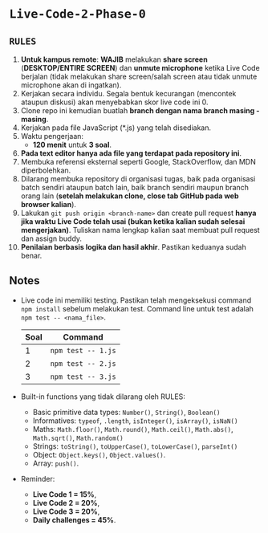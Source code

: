 # `Live-Code-2-Phase-0`

## `RULES`

1. **Untuk kampus remote**: **WAJIB** melakukan **share screen** (**DESKTOP/ENTIRE SCREEN**) dan **unmute microphone** ketika Live Code berjalan (tidak melakukan share screen/salah screen atau tidak unmute microphone akan di ingatkan).
2. Kerjakan secara individu. Segala bentuk kecurangan (mencontek ataupun diskusi) akan menyebabkan skor live code ini 0.
3. Clone repo ini kemudian buatlah **branch dengan nama branch masing - masing**.
4. Kerjakan pada file JavaScript (\*.js) yang telah disediakan.
5. Waktu pengerjaan:
   - **120 menit** untuk **3 soal**.
6. **Pada text editor hanya ada file yang terdapat pada repository ini**.
7. Membuka referensi eksternal seperti Google, StackOverflow, dan MDN diperbolehkan.
8. Dilarang membuka repository di organisasi tugas, baik pada organisasi batch sendiri ataupun batch lain, baik branch sendiri maupun branch orang lain (**setelah melakukan clone, close tab GitHub pada web browser kalian**).
9. Lakukan `git push origin <branch-name>` dan create pull request **hanya jika waktu Live Code telah usai (bukan ketika kalian sudah selesai mengerjakan)**. Tuliskan nama lengkap kalian saat membuat pull request dan assign buddy.
10. **Penilaian berbasis logika dan hasil akhir**. Pastikan keduanya sudah benar.

## Notes

- Live code ini memiliki testing. Pastikan telah mengeksekusi command `npm install` sebelum melakukan test. Command line untuk test adalah `npm test -- <nama_file>`.

  | Soal | Command            |
  | ---- | ------------------ |
  | 1    | `npm test -- 1.js` |
  | 2    | `npm test -- 2.js` |
  | 3    | `npm test -- 3.js` |

- Built-in functions yang tidak dilarang oleh RULES:
  - Basic primitive data types: `Number()`, `String()`, `Boolean()`
  - Informatives: `typeof`, `.length`, `isInteger()`, `isArray()`, `isNaN()`
  - Maths: `Math.floor()`, `Math.round()`, `Math.ceil()`, `Math.abs()`, `Math.sqrt()`, `Math.random()`
  - Strings: `toString()`, `toUpperCase()`, `toLowerCase()`, `parseInt()`
  - Object: `Object.keys()`, `Object.values()`.
  - Array: `push()`.

- Reminder:
  - **Live Code 1 = 15%**,
  - **Live Code 2 = 20%**,
  - **Live Code 3 = 20%**,
  - **Daily challenges = 45%**.
  